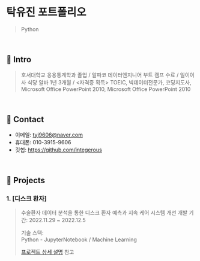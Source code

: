 # 탁유진 포트폴리오
>Python

</br>

## :pushpin: Intro
>호서대학교 응용통계학과 졸업 /
>알파코 데이터엔지니어 부트 캠프 수료 /
>일이이사 식당 알바 1년 3개월 /
><자격증 획득> TOEIC, 빅데이터전문가, 코딩지도사, Microsoft Office PowerPoint 2010, Microsoft Office PowerPoint 2010


</br>

## :pushpin: Contact
- 이메일: tyj9606@naver.com
- 휴대폰: 010-3915-9606
- 깃헙: https://github.com/integerous

</br>

## :pushpin: Projects
### 1. [디스크 환자]
>수술환자 데이터 분석을 통한 디스크 환자 예측과 지속 케어 시스템 개선
>개발 기간: 2022.11.29 ~ 2022.12.5  
>  
>기술 스택:  
>Python - JupyterNotebook / Machine Learning
>  
>[프로젝트 상세 설명](https://github.com/Integerous/goQuality) 참고
